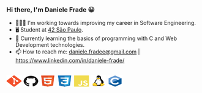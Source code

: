 ### Hi there, I'm Daniele Frade 😀

- 👩🏼‍💻 I'm working towards improving my career in Software Engineering.
- 🖥️ Student at [42 São Paulo](https://www.42sp.org.br/).
- 🌱 Currently learning the basics of programming with C and Web Development technologies.
- 📫 How to reach me: daniele.fradee@gmail.com | https://www.linkedin.com/in/daniele-frade/ 


<div style="display: inline_block"><br>
  <img align="center" alt="Dani-Git" height="30" width="40" src="https://github.com/devicons/devicon/blob/master/icons/git/git-original.svg">
  <img align="center" alt="Dani-Github" height="30" width="40" src="https://github.com/devicons/devicon/blob/master/icons/github/github-original.svg">
  <img align="center" alt="Dani-HTML" height="30" width="40" src="https://raw.githubusercontent.com/devicons/devicon/master/icons/html5/html5-original.svg">
  <img align="center" alt="Dani-CSS" height="30" width="40" src="https://raw.githubusercontent.com/devicons/devicon/master/icons/css3/css3-original.svg">
  <img align="center" alt="Dani-Js" height="30" width="40" src="https://raw.githubusercontent.com/devicons/devicon/master/icons/javascript/javascript-plain.svg">
  <img align="center" alt="Dani-Linux" height="30" width="40" src="https://github.com/devicons/devicon/blob/master/icons/linux/linux-original.svg">
  <img align="center" alt="Dani-C" height="30" width="40" src="https://github.com/devicons/devicon/blob/master/icons/c/c-original.svg">
</div>


<!--![Snake animation](https://github.com/daniele-frade/daniele-frade/blob/output/github-contribution-grid-snake.svg)-->


